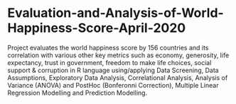 # Evaluation-and-Analysis-of-World-Happiness-Score-April-2020

Project evaluates the world happiness score by 156 countries and its correlation with various other key metrics such as economy, generosity, life expectancy, trust in government, freedom to make life choices, social support & corruption in R language using/applying Data Screening, Data Assumptions, Exploratory Data Analysis, Correlational Analysis, Analysis of Variance (ANOVA) and PostHoc (Bonferonni Correction), Multiple Linear Regression Modelling and Prediction Modelling. 
